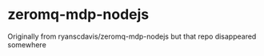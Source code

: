 # zeromq-mdp-nodejs
Originally from ryanscdavis/zeromq-mdp-nodejs but that repo disappeared somewhere

